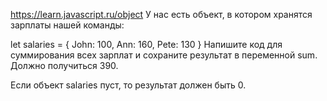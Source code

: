 https://learn.javascript.ru/object
У нас есть объект, в котором хранятся зарплаты нашей команды:

let salaries = {
John: 100,
Ann: 160,
Pete: 130
}
Напишите код для суммирования всех зарплат и сохраните результат в переменной sum. Должно получиться 390.

Если объект salaries пуст, то результат должен быть 0.
